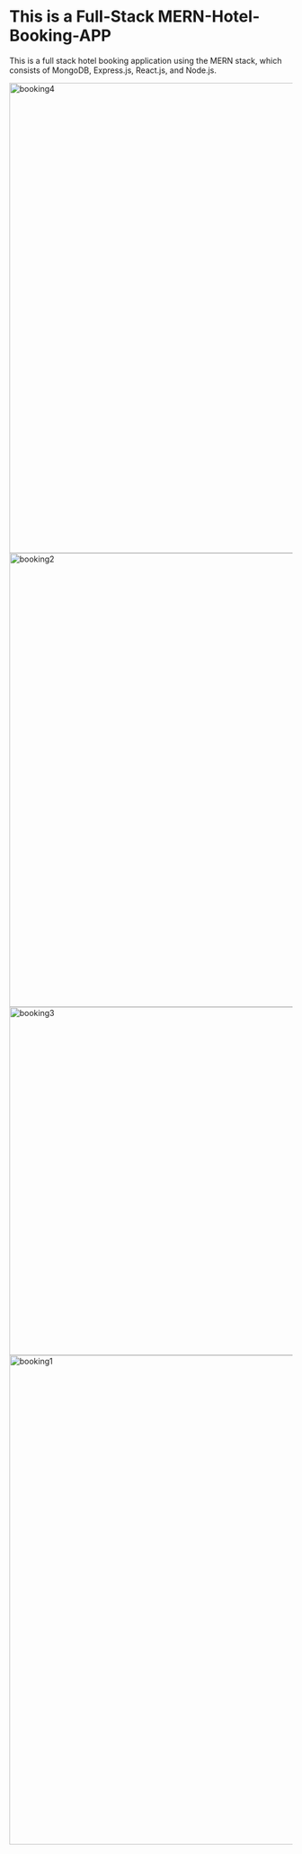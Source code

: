 # This is a Full-Stack MERN-Hotel-Booking-APP
 This is a full stack hotel booking application using the MERN stack, which consists of MongoDB, Express.js, React.js, and Node.js.

<img width="836" alt="booking4" src="https://user-images.githubusercontent.com/106112664/210961276-3a1099df-57bb-41eb-bde9-5e97666df2a0.png">
<img width="807" alt="booking2" src="https://user-images.githubusercontent.com/106112664/210961299-8333d293-1942-4443-9a75-1e8bc7e827df.png">
<img width="619" alt="booking3" src="https://user-images.githubusercontent.com/106112664/210961309-aa0ed672-ed4e-44b1-b47b-25d2b6fd821b.png">
<img width="870" alt="booking1" src="https://user-images.githubusercontent.com/106112664/210961314-e21c308a-0a79-4941-85e6-434164e7f4ec.png">

